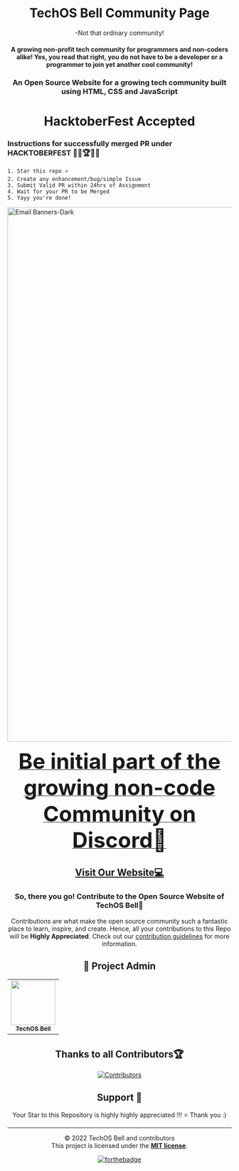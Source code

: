<h1 align="center">TechOS Bell Community Page</h1>
<p align="center">-Not that ordinary community!</p>
<h4 align="center"> A growing non-profit tech community for programmers and non-coders alike! Yes, you read that right, you do not have to be a developer or a programmer to join yet another cool community!
</h4>

<h3 align="center"> An Open Source Website for a growing tech community built using HTML, CSS and JavaScript</h3>

<h1 align="center">HacktoberFest Accepted </h1>
<h3>Instructions for successfully merged PR under HACKTOBERFEST 👩‍💻🏆👨‍💻</h3>

    1. Star this repo ⭐
    2. Create any enhancement/bug/simple Issue
    3. Submit Valid PR within 24hrs of Assignment
    4. Wait for your PR to be Merged
    5. Yayy you're done!
<a href="https://hacktoberfest.com/">
 <img width="1200" alt="Email Banners-Dark" src="https://user-images.githubusercontent.com/79099734/189589410-ca17afb8-5855-4316-918a-054f27594809.png">
 </a>
<br>
<p align="center">
<b><a href="https://discord.gg/mYMC5nY9mt" target="_blank">
<font size="80"> Be initial part of the growing non-code Community on Discord🚀</font>
</a>
</b>
</p>
<h2 align="center">
<a href="https://techosbell.netlify.app/" target="_blank">Visit Our Website💻</a>
</h2>

<h3 align="center">So, there you go! Contribute to the Open Source Website of TechOS Bell🎉</h3>
<div align="center">
 
Contributions are what make the open source community such a fantastic place to learn, inspire, and create.
Hence, all your contributions to this Repo will be **Highly Appreciated**.
Check out our [contribution guidelines](/CONTRIBUTING.md) for more information.

## 🎀 Project Admin

<table>
  <tr>
<td align="center"><a href="https://github.com/fykaa"><img src="https://avatars.githubusercontent.com/u/97490463?s=400&u=40ecf85c116732649a64751cc0892ff42afbd07d&v=4" width="100px;" alt=""/><br /><sub><b>TechOS Bell</b></sub></a></td>
  </tr>
</table>

## Thanks to all Contributors🏆

[![Contributors](https://contrib.rocks/image?repo=fykaa/Sample-Portfolio-for-Learners)](https://github.com/fykaa/Sample-Portfolio-for-Learners/graphs/contributors)

## Support 🙏 

Your Star to this Repository is highly highly appreciated !!! ⭐
Thank you :)



<hr>
	
© 2022 TechOS Bell and contributors\
This project is licensed under the [**MIT license**](https://github.com/fykaa/techOS-Bell/blob/main/LICENSE).

[![forthebadge](https://forthebadge.com/images/badges/built-with-love.svg)](https://forthebadge.com)
